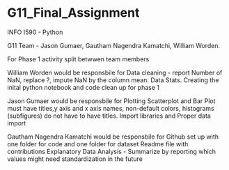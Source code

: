 # G11_Final_Assignment
INFO I590 - Python

G11 Team - 
Jason Gumaer, 
Gautham Nagendra Kamatchi, 
William Worden.

For Phase 1 activity split betwwen team members 

William Worden would be responsbile for 
Data cleaning - report Number of NaN, replace ?, impute NaN by the column mean. 
Data Stats. Creating the inital python notebook and code clean up for phase 1

Jason Gumaer would be responsbile for 
Plotting Scatterplot and Bar Plot must have titles,y axis and x axis names, non-default colors, histograms (subfigures) do not have to have titles.
Import libraries and  Proper data import

Gautham Nagendra Kamatchi would be responsbile for 
Github set up with one folder for code and one folder for dataset 
Readme file with contributions 
Explanatory Data Analysis - Summarize by reporting which values might need standardization in the future
